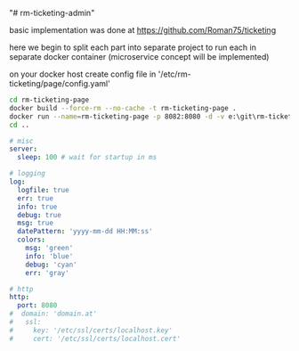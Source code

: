 "# rm-ticketing-admin" 

basic implementation was done at https://github.com/Roman75/ticketing

here we begin to split each part into separate project to run each in separate docker container (microservice concept will be implemented) 

on your docker host create config file in '/etc/rm-ticketing/page/config.yaml'

```bash
cd rm-ticketing-page
docker build --force-rm --no-cache -t rm-ticketing-page .
docker run --name=rm-ticketing-page -p 8082:8080 -d -v e:\git\rm-ticketing\rm-ticketing-page\config.yaml:/app/config.yaml rm-ticketing-page
cd ..
```

```yaml
# misc
server:
  sleep: 100 # wait for startup in ms

# logging
log:
  logfile: true
  err: true
  info: true
  debug: true
  msg: true
  datePattern: 'yyyy-mm-dd HH:MM:ss'
  colors:
    msg: 'green'
    info: 'blue'
    debug: 'cyan'
    err: 'gray'

# http
http:
  port: 8080
#  domain: 'domain.at'
#   ssl:
#     key: '/etc/ssl/certs/localhost.key'
#     cert: '/etc/ssl/certs/localhost.cert'

```